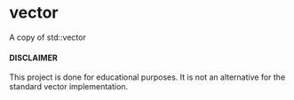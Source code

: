 # vector

A copy of std::vector

#### DISCLAIMER

This project is done for educational purposes. It is not an alternative for the standard vector implementation. 
